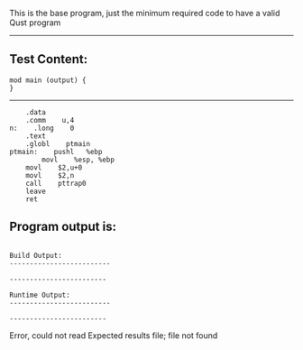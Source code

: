 This is the base program, just the minimum required code to have a valid Qust program

-------------------------


Test Content: 
-------------------------
```
mod main (output) {  
}
```
------------------------

```
    .data    
    .comm    u,4
n:    .long    0
    .text    
    .globl    ptmain
ptmain:    pushl   %ebp
        movl    %esp, %ebp    
    movl    $2,u+0
    movl    $2,n
    call    pttrap0
    leave    
    ret    
```
Program output is: 
-------------------------
```

Build Output: 
-------------------------
```

```
------------------------

Runtime Output: 
-------------------------
```

```
------------------------

```


Error, could not read Expected results file; file not found

```